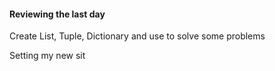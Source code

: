 #### Reviewing the last day

Create List, Tuple, Dictionary and use to solve some problems

Setting my new sit